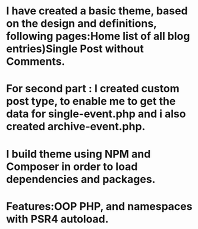 # I  have created a basic theme, based on the design and definitions, following pages:Home list of all blog entries)Single Post without Comments.


# For second part : I  created custom post type, to enable me to  get the data for  single-event.php and i also created archive-event.php.

 # I build  theme using NPM and Composer in order to load dependencies and packages. 
 
 # Features:OOP PHP, and namespaces with PSR4 autoload.

